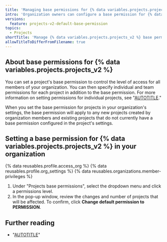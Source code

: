 ```yaml
---
title: 'Managing base permissions for {% data variables.projects.projects_v2 %}'
intro: 'Organization owners can configure a base permission for {% data variables.projects.projects_v2 %} created in their organization.'
versions:
  feature: projects-v2-default-base-permission
topics:
  - Projects
shortTitle: 'Manage {% data variables.projects.projects_v2 %} base permissions'
allowTitleToDifferFromFilename: true
---
```


## About base permissions for {% data variables.projects.projects_v2 %}

You can set a project's base permission to control the level of access for all members of your organization. You can then specify individual and team permissions for each project in addition to the base permission. For more information on setting permissions for individual projects, see "[AUTOTITLE](/issues/planning-and-tracking-with-projects/managing-your-project/managing-access-to-your-projects)."

When you set the base permission for projects in your organization's settings, the base permission will apply to any new projects created by organization members and existing projects that do not currently have a base permission configured in the project's settings.

## Setting a base permission for {% data variables.projects.projects_v2  %} in your organization

{% data reusables.profile.access_org %}
{% data reusables.profile.org_settings %}
{% data reusables.organizations.member-privileges %}
1. Under "Projects base permissions", select the dropdown menu and click a permissions level.
1. In the pop-up window, review the changes and number of projects that will be affected. To confirm, click **Change default permission to PERMISSION**.

## Further reading

- "[AUTOTITLE](/issues/planning-and-tracking-with-projects/managing-your-project/managing-access-to-your-projects)"